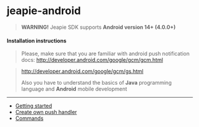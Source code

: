 jeapie-android
==============

> <b>WARNING!</b> Jeapie SDK supports <b>Android version 14+ (4.0.0+)</b>

#### Installation instructions

> Please, make sure that you are familiar with android push notification docs: 
> http://developer.android.com/google/gcm/gcm.html

> http://developer.android.com/google/gcm/gs.html
>
> Also you have to understand the basics of <b>Java</b> programming language and <b>Android</b> mobile development

---

* [Getting started](https://github.com/Jeapie/jeapie-android/blob/master/docs/getting_started.md)
* [Create own push handler](https://github.com/Jeapie/jeapie-android/blob/master/docs/own_push_handler.md)
* [Commands](https://github.com/Jeapie/jeapie-android/blob/master/docs/commands.md)
